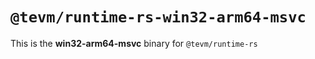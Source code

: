 # `@tevm/runtime-rs-win32-arm64-msvc`

This is the **win32-arm64-msvc** binary for `@tevm/runtime-rs`